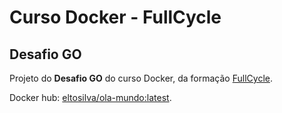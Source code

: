# Curso Docker - FullCycle
## Desafio GO
Projeto do **Desafio GO** do curso Docker, da formação [FullCycle](http://www.fullcycle.com.br).

Docker hub: [eltosilva/ola-mundo:latest](https://hub.docker.com/repository/docker/eltosilva/ola-mundo).